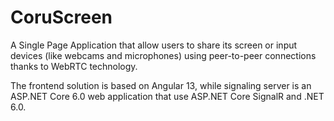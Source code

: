 # CoruScreen

A Single Page Application that allow users to share its screen or input devices (like webcams and microphones) using peer-to-peer connections thanks to WebRTC technology.

The frontend solution is based on Angular 13, while signaling server is an ASP.NET Core 6.0 web application that use ASP.NET Core SignalR and .NET 6.0.